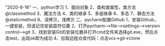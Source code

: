 "2020-8-16"
一、python学习
    1、面向对象
    2、类和类属性，类方法@classmethod
    3、魔法方法
    4、类的继承
    5、多层继承
    6、多态
    7、静态方法@staticmethod
    8、深拷贝，浅拷贝
二、pycharm配置Github
    1、安装Github，一键安装，但请记住安装盘符位置
    2、打开pycharm-->file-->settings-->version control-->git
    3、找到安装Git的安装位置并打开cmd文件夹选择git.exe，然后点击test，出现ok即为成功
    4、拉取远程仓库代码：点击vcs->git->clone

    